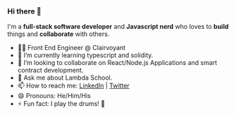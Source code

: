 ### Hi there 👋

I'm a **full-stack software developer** and **Javascript nerd** who loves to **build** things and **collaborate** with others.

- 👨‍💻  Front End Engineer @ Clairvoyant
- 🌱  I’m currently learning typescript and solidity.
- 👯  I’m looking to collaborate on React/Node.js Applications and smart contract development.
- 💬  Ask me about Lambda School.
- 📫  How to reach me: [LinkedIn](https://www.linkedin.com/in/dislersd/) | [Twitter](https://twitter.com/dislersd)
- 😄  Pronouns: He/Him/His
- ⚡  Fun fact: I play the drums! 🥁
